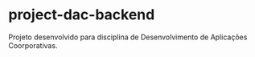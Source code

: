 # project-dac-backend
Projeto desenvolvido para disciplina de Desenvolvimento de Aplicações Coorporativas.

